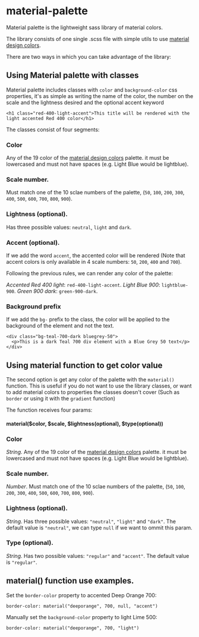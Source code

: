 # material-palette
Material palette is the lightweight sass library of material colors.

The library consists of one single .scss file with simple utils to use [material design colors](https://material.io/design/color/).

There are two ways in which you can take advantage of the library:

## Using Material palette with classes

Material palette includes classes with `color` and `background-color` css properties, it's as simple as writing the name of the color, the number on the scale and the lightness desired and the optional accent keyword

```
<h1 class="red-400-light-accent">This title will be rendered with the light accented Red 400 color</h1> 
```
The classes consist of four segments:

### Color

Any of the 19 color of the [material design colors](https://material.io/design/color/) palette. it must be lowercased and must not have spaces (e.g. Light Blue would be lightblue).

### Scale number.

Must match one of the 10 sclae numbers of the palette, (`50`, `100`, `200`, `300`, `400`, `500`, `600`, `700`, `800`, `900`).

### Lightness (optional).

Has three possible values: `neutral`, `light` and `dark`.

### Accent (optional).

If we add the word `accent`, the accented color will be rendered (Note that accent colors is only available in 4 scale numbers: `50`, `200`, `400` and `700`).

Following the previous rules, we can render any color of the palette:

*Accented Red 400 light*: `red-400-light-accent`.
*Light Blue 900*: `lightblue-900`.
*Green 900 dark*: `green-900-dark`.

### Background prefix

If we add the `bg-` prefix to the class, the color will be applied to the background of the element and not the text.

```
<div class="bg-teal-700-dark bluegrey-50">
  <p>This is a dark Teal 700 div element with a Blue Grey 50 text</p>
</div>
```

## Using material function to get color value

The second option is get any color of the palette with the `material()` function. This is useful if you do not want to use the library classes, or want to add material colors to properties the classes doesn't cover (Such as `border` or using it with the `gradient` function)

The function receives four params:

#### material($color, $scale, $lightness(optional), $type(optional))

### Color

*String*. Any of the 19 color of the [material design colors](https://material.io/design/color/) palette. it must be lowercased and must not have spaces (e.g. Light Blue would be lightblue).

### Scale number.

*Number*. Must match one of the 10 sclae numbers of the palette, (`50`, `100`, `200`, `300`, `400`, `500`, `600`, `700`, `800`, `900`).

### Lightness (optional).

*String*. Has three possible values: `"neutral"`, `"light"` and `"dark"`. The default value is `"neutral"`, we can type `null` if we want to ommit this param.

### Type (optional).

*String*. Has two possible values: `"regular"` and `"accent"`. The default value is `"regular"`.

## material() function use examples.

Set the `border-color` property to accented Deep Orange 700:

`border-color: material("deeporange", 700, null, "accent")`

Manually set the `background-color` property to light Lime 500:

`border-color: material("deeporange", 700, "light")`



